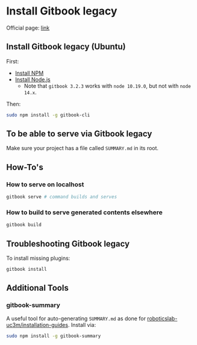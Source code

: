 # Install Gitbook legacy

Official page: [link](https://github.com/GitbookIO/gitbook)

## Install Gitbook legacy (Ubuntu)

First:

- [Install NPM](install-npm.md)
- [Install Node.js](install-node.md)
  - Note that `gitbook 3.2.3` works with `node 10.19.0`, but not with `node 14.x`.

Then:
```bash
sudo npm install -g gitbook-cli
```

## To be able to serve via Gitbook legacy
Make sure your project has a file called `SUMMARY.md` in its root.

## How-To's

### How to serve on localhost
```bash
gitbook serve # command builds and serves
```

### How to build to serve generated contents elsewhere
```bash
gitbook build
```

## Troubleshooting Gitbook legacy
To install missing plugins:
```bash
gitbook install
```

## Additional Tools

### gitbook-summary
A useful tool for auto-generating `SUMMARY.md` as done for [roboticslab-uc3m/installation-guides](https://github.com/roboticslab-uc3m/installation-guides). Install via:
```bash
sudo npm install -g gitbook-summary
```
